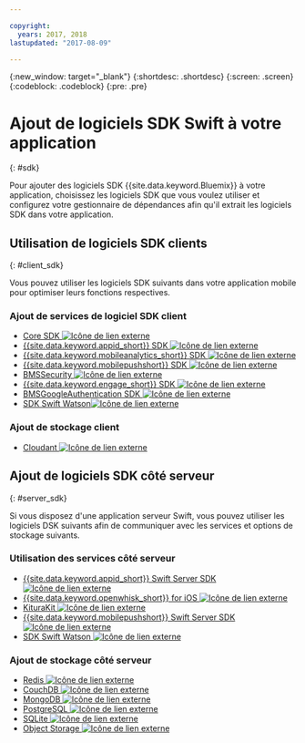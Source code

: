 ```yaml
---

copyright:
  years: 2017, 2018
lastupdated: "2017-08-09"

---
```

{:new_window: target="_blank"}
{:shortdesc: .shortdesc}
{:screen: .screen}
{:codeblock: .codeblock}
{:pre: .pre}

# Ajout de logiciels SDK Swift à votre application
{: #sdk}

Pour ajouter des logiciels SDK {{site.data.keyword.Bluemix}} à votre application, choisissez les logiciels SDK que vous voulez utiliser et configurez votre gestionnaire de dépendances afin qu'il extrait les logiciels SDK dans votre application.

## Utilisation de logiciels SDK clients
{: #client_sdk}

Vous pouvez utiliser les logiciels SDK suivants dans votre application mobile pour optimiser leurs fonctions respectives.

### Ajout de services de logiciel SDK client
- [Core SDK ![Icône de lien externe](../icons/launch-glyph.svg "Icône de lien externe")](https://github.com/ibm-bluemix-mobile-services/bms-clientsdk-swift-core)
- [{{site.data.keyword.appid_short}} SDK ![Icône de lien externe](../icons/launch-glyph.svg "Icône de lien externe")](https://github.com/ibm-cloud-security/appid-clientsdk-swift)
- [{{site.data.keyword.mobileanalytics_short}} SDK ![Icône de lien externe](../icons/launch-glyph.svg "Icône de lien externe")](https://github.com/ibm-bluemix-mobile-services/bms-clientsdk-swift-analytics)
- [{{site.data.keyword.mobilepushshort}} SDK ![Icône de lien externe](../icons/launch-glyph.svg "Icône de lien externe")](https://github.com/ibm-bluemix-mobile-services/bms-clientsdk-swift-push)
- [BMSSecurity ![Icône de lien externe](../icons/launch-glyph.svg "Icône de lien externe")](https://github.com/ibm-bluemix-mobile-services/bms-clientsdk-swift-security)
- [{{site.data.keyword.engage_short}} SDK ![Icône de lien externe](../icons/launch-glyph.svg "Icône de lien externe")](https://github.com/ibm-bluemix-mobile-services/bms-clientsdk-swift-applaunch)
- [BMSGoogleAuthentication SDK ![Icône de lien externe](../icons/launch-glyph.svg "Icône de lien externe")](https://github.com/ibm-bluemix-mobile-services/bms-clientsdk-swift-security-googleauthentication)
- [SDK Swift Watson![Icône de lien externe](../icons/launch-glyph.svg "Icône de lien externe")](https://github.com/watson-developer-cloud/swift-sdk)

### Ajout de stockage client
- [Cloudant ![Icône de lien externe](../icons/launch-glyph.svg "Icône de lien externe")](https://github.com/cloudant/swift-cloudant)

## Ajout de logiciels SDK côté serveur
{: #server_sdk}

Si vous disposez d'une application serveur Swift, vous pouvez utiliser les logiciels DSK suivants afin de communiquer avec les services et options de stockage suivants.

### Utilisation des services côté serveur
- [{{site.data.keyword.appid_short}} Swift Server SDK ![Icône de lien externe](../icons/launch-glyph.svg "Icône de lien externe")](https://github.com/ibm-cloud-security/appid-serversdk-swift)
- [{{site.data.keyword.openwhisk_short}} for iOS ![Icône de lien externe](../icons/launch-glyph.svg "Icône de lien externe")](https://console.bluemix.net/openwhisk/learn/ios-sdk)
- [KituraKit ![Icône de lien externe](../icons/launch-glyph.svg "Icône de lien externe")](https://github.com/IBM-Swift/KituraKit)
- [{{site.data.keyword.mobilepushshort}} Swift Server SDK ![Icône de lien externe](../icons/launch-glyph.svg "Icône de lien externe")](https://github.com/ibm-bluemix-mobile-services/bms-pushnotifications-serversdk-swift)
- [SDK Swift Watson ![Icône de lien externe](../icons/launch-glyph.svg "Icône de lien externe")](https://github.com/watson-developer-cloud/swift-sdk)

### Ajout de stockage côté serveur
- [Redis ![Icône de lien externe](../icons/launch-glyph.svg "Icône de lien externe")](https://github.com/IBM-Swift/Kitura-redis)
- [CouchDB ![Icône de lien externe](../icons/launch-glyph.svg "Icône de lien externe")](https://github.com/IBM-Swift/Kitura-CouchDB)
- [MongoDB ![Icône de lien externe](../icons/launch-glyph.svg "Icône de lien externe")](https://github.com/OpenKitten/MongoKitten)
- [PostgreSQL ![Icône de lien externe](../icons/launch-glyph.svg "Icône de lien externe")](https://github.com/IBM-Swift/Swift-Kuery-PostgreSQL)
- [SQLite ![Icône de lien externe](../icons/launch-glyph.svg "Icône de lien externe")](https://github.com/IBM-Swift/Swift-Kuery-SQLite)
- [Object Storage ![Icône de lien externe](../icons/launch-glyph.svg "Icône de lien externe")](https://github.com/ibm-bluemix-mobile-services/bluemix-objectstorage-serversdk-swift)
